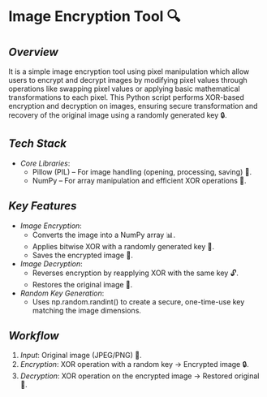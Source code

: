 # Image Encryption Tool 🔍
## *Overview*
It is a simple image encryption tool using pixel manipulation which allow users to encrypt and decrypt images by modifying pixel values through operations like swapping pixel values or applying basic mathematical transformations to each pixel. This Python script performs XOR-based encryption and decryption on images, ensuring secure transformation and recovery of the original image using a randomly generated key 🔒.

## *Tech Stack*
- *Core Libraries*:
    - Pillow (PIL) – For image handling (opening, processing, saving) 📸.
    - NumPy – For array manipulation and efficient XOR operations 🤖.

## *Key Features*
- *Image Encryption*:
    - Converts the image into a NumPy array 📊.
    - Applies bitwise XOR with a randomly generated key 🔑.
    - Saves the encrypted image 📁.
- *Image Decryption*:
    - Reverses encryption by reapplying XOR with the same key 🔓.
    - Restores the original image 📸.
- *Random Key Generation*:
    - Uses np.random.randint() to create a secure, one-time-use key matching the image dimensions.

## *Workflow*
1. *Input*: Original image (JPEG/PNG) 📁.
2. *Encryption*: XOR operation with a random key → Encrypted image 🔒.
3. *Decryption*: XOR operation on the encrypted image → Restored original 📸.
